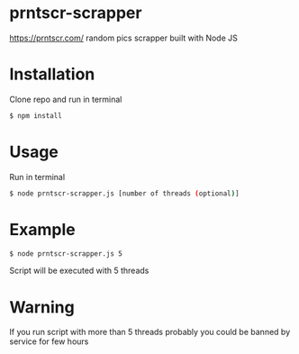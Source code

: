 # prntscr-scrapper
https://prntscr.com/ random pics scrapper built with Node JS

# Installation

Clone repo and run in terminal

```bash
$ npm install
```

# Usage

Run in terminal

```bash
$ node prntscr-scrapper.js [number of threads (optional)]
```

# Example

```bash
$ node prntscr-scrapper.js 5
```
Script will be executed with 5 threads

# Warning
If you run script with more than 5 threads probably you could be banned by service for few hours

